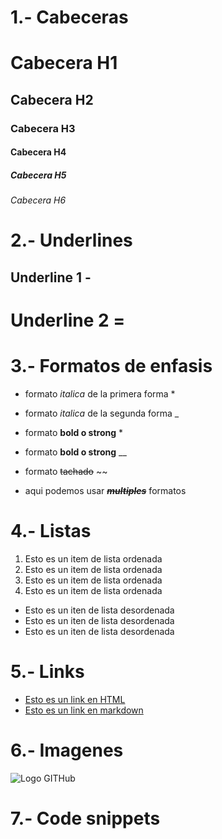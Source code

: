 # 1.- Cabeceras
# Cabecera H1
## Cabecera H2
### Cabecera H3
#### Cabecera H4
##### Cabecera H5
###### Cabecera H6

# 2.- Underlines
Underline 1 -
-
Underline 2 =
=

# 3.- Formatos de enfasis
- formato *italica* de la primera forma *
- formato _italica_ de la segunda forma _
- formato **bold o strong** *
- formato __bold o strong__ __
- formato ~~tachado~~ ~~

- aqui podemos usar ~~***multiples***~~  formatos

# 4.- Listas
1. Esto es un item de lista ordenada
1. Esto es un item de lista ordenada
1. Esto es un item de lista ordenada
1. Esto es un item de lista ordenada

- Esto es un iten de lista desordenada
- Esto es un iten de lista desordenada
- Esto es un iten de lista desordenada





# 5.- Links
- <a href="http://www.google.com">Esto es un link en HTML</a>
- [Esto es un link en markdown](http://www.google.com)

# 6.- Imagenes
![Logo GITHub](https://github.githubassets.com/images/modules/open_graph/github-mark.png)

# 7.- Code snippets




